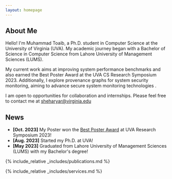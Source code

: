 ```yaml
---
layout: homepage
---
```


## About Me

Hello! I'm Muhammad Toaib, a Ph.D. student in Computer Science at the University of Virginia (UVA). My academic journey began with a Bachelor of Science in Computer Science from Lahore University of Management Sciences (LUMS).

My current work aims at improving system performance benchmarks and also earned the Best Poster Award at the UVA CS Research Symposium 2023. Additionally, I explore provenance graphs for system security monitoring, aiming to advance secure system monitoring technologies  .

I am open to opportunities for collaboration and internships. Please feel free to contact me at [sheharyar@virginia.edu](mailto:sheharyar@virginia.edu)



<!-- ## Research Interests

- **System Security:** System Security, Intrusion Detection, SIEM Systems
- **Hardware (FPGAs):** Hardware based Acceleration, FPGA Applications -->

## News

- **[Oct. 2023]** My Poster won the [Best Poster Award](https://www.engineering.virginia.edu/department/computer-science/blogs/2023-cs-research-symposium-highlights) at UVA Research Symposium 2023!
- **[Aug. 2023]** Started my Ph.D. at UVA!
- **[May  2023]** Graduated from Lahore University of Management Sciences (LUMS) with my Bachelor's degree!


{% include_relative _includes/publications.md %}

{% include_relative _includes/services.md %}


